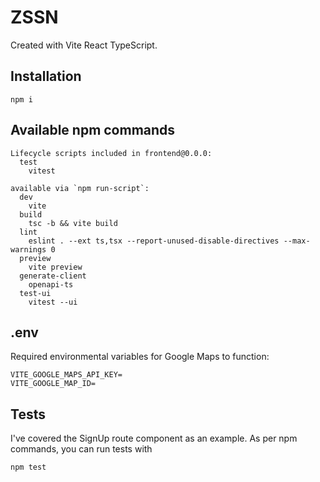 # ZSSN

Created with Vite React TypeScript.

## Installation
```shell
npm i
```

## Available npm commands
```shell
Lifecycle scripts included in frontend@0.0.0:
  test
    vitest

available via `npm run-script`:
  dev
    vite
  build
    tsc -b && vite build
  lint
    eslint . --ext ts,tsx --report-unused-disable-directives --max-warnings 0
  preview
    vite preview
  generate-client
    openapi-ts
  test-ui
    vitest --ui
```

## .env
Required environmental variables for Google Maps to function:
```shell
VITE_GOOGLE_MAPS_API_KEY=
VITE_GOOGLE_MAP_ID=
```
## Tests
I've covered the SignUp route component as an example. As per npm commands, you can run tests with
```shell
npm test
```

